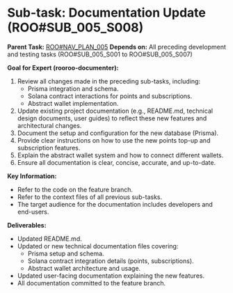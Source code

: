 # Sub-task: Documentation Update (ROO#SUB_005_S008)

**Parent Task:** [ROO#NAV_PLAN_005](.rooroo/tasks/ROO#NAV_PLAN_005/context.md)
**Depends on:** All preceding development and testing tasks (ROO#SUB_005_S001 to ROO#SUB_005_S007)

**Goal for Expert (rooroo-documenter):**
1.  Review all changes made in the preceding sub-tasks, including:
    *   Prisma integration and schema.
    *   Solana contract interactions for points and subscriptions.
    *   Abstract wallet implementation.
2.  Update existing project documentation (e.g., README.md, technical design documents, user guides) to reflect these new features and architectural changes.
3.  Document the setup and configuration for the new database (Prisma).
4.  Provide clear instructions on how to use the new points top-up and subscription features.
5.  Explain the abstract wallet system and how to connect different wallets.
6.  Ensure all documentation is clear, concise, accurate, and up-to-date.

**Key Information:**
*   Refer to the code on the feature branch.
*   Refer to the context files of all previous sub-tasks.
*   The target audience for the documentation includes developers and end-users.

**Deliverables:**
*   Updated README.md.
*   Updated or new technical documentation files covering:
    *   Prisma setup and schema.
    *   Solana contract integration details (points, subscriptions).
    *   Abstract wallet architecture and usage.
*   Updated user-facing documentation explaining the new features.
*   All documentation committed to the feature branch.